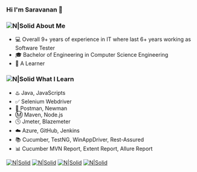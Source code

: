 ### Hi I'm Saravanan 👋 

### ![N|Solid](https://img.icons8.com/metro/2x/administrator-male.png) About Me 
 - :computer: Overall 9+ years of experience in IT where last 6+ years working as Software Tester
 - :mortar_board: Bachelor of Engineering in Computer Science Engineering
 - :book: A Learner 
  
### ![N|Solid](https://img.icons8.com/metro/2x/reading.png) What I Learn
 - :hotsprings: Java, JavaScripts
 - :white_check_mark: Selenium Webdriver
 - :rocket: Postman, Newman
 - :m: Maven, Node.js
 - :clock4: Jmeter, Blazemeter
 - :cloud: Azure, GitHub, Jenkins
 - :books: Cucumber, TestNG, WinAppDriver, Rest-Assured
 - :bar_chart: Cucumber MVN Report, Extent Report, Allure Report
 
 [![N|Solid](https://img.icons8.com/fluent/72/linkedin.png)](https://www.linkedin.com/in/sseenivasan89)    [![N|Solid](https://img.icons8.com/color/72/youtube--v2.png)](https://youtube.com/c/SaravananSeenivasan)    [![N|Solid](https://img.icons8.com/dusk/72/postman-api.png)](https://community.postman.com/u/sseenivasan89)    [![N|Solid](https://img.icons8.com/color/72/stackoverflow.png)](https://stackoverflow.com/users/10013382/saravanan-seenivasan)     





